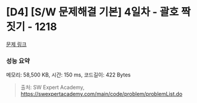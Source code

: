# [D4] [S/W 문제해결 기본] 4일차 - 괄호 짝짓기 - 1218 

[문제 링크](https://swexpertacademy.com/main/code/problem/problemDetail.do?contestProbId=AV14eWb6AAkCFAYD) 

### 성능 요약

메모리: 58,500 KB, 시간: 150 ms, 코드길이: 422 Bytes



> 출처: SW Expert Academy, https://swexpertacademy.com/main/code/problem/problemList.do